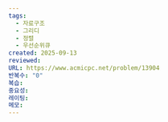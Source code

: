 ```yaml
---
tags:
  - 자료구조
  - 그리디
  - 정렬
  - 우선순위큐
created: 2025-09-13
reviewed:
URL: https://www.acmicpc.net/problem/13904
반복수: "0"
복습:
중요성:
레이팅:
메모:
---
```

